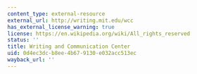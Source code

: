 ```yaml
---
content_type: external-resource
external_url: http://writing.mit.edu/wcc
has_external_license_warning: true
license: https://en.wikipedia.org/wiki/All_rights_reserved
status: ''
title: Writing and Communication Center
uid: 0d4ec3dc-b8ee-4b67-9130-e032acc513ec
wayback_url: ''
---
```

